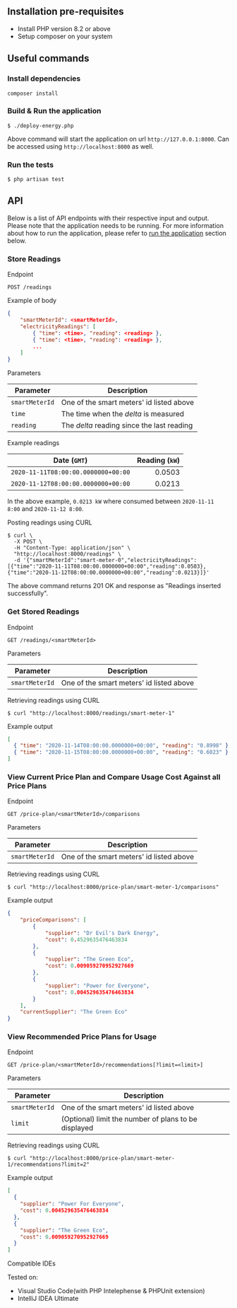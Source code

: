 ## Installation pre-requisites

- Install PHP version 8.2 or above
- Setup composer on your system

## Useful commands

### Install dependencies

```
composer install
```

### Build & Run the application

```terminal
$ ./deploy-energy.php
```
Above command will start the application on url `http://127.0.0.1:8000`. Can be accessed using `http://localhost:8000` as well.

### Run the tests

```terminal
$ php artisan test
```

## API

Below is a list of API endpoints with their respective input and output. Please note that the application needs to be running. For more information about how to run the application, please refer to [run the application](#run-the-application) section below.

### Store Readings

Endpoint

```
POST /readings
```

Example of body

```json
{
    "smartMeterId": <smartMeterId>,
    "electricityReadings": [
        { "time": <time>, "reading": <reading> },
        { "time": <time>, "reading": <reading> },
        ...
    ]
}
```

Parameters

| Parameter      | Description                                |
| -------------- | ------------------------------------------ |
| `smartMeterId` | One of the smart meters' id listed above   |
| `time`         | The time when the _delta_ is measured      |
| `reading`      | The _delta_ reading since the last reading |

Example readings

| Date (`GMT`)                        | Reading (`kW`) |
| ----------------------------------- | -------------: |
| `2020-11-11T08:00:00.0000000+00:00` |         0.0503 |
| `2020-11-12T08:00:00.0000000+00:00` |         0.0213 |

In the above example, `0.0213 kW` where consumed between `2020-11-11 8:00` and `2020-11-12 8:00`.

Posting readings using CURL

```console
$ curl \
  -X POST \
  -H "Content-Type: application/json" \
  "http://localhost:8000/readings" \
  -d '{"smartMeterId":"smart-meter-0","electricityReadings":[{"time":"2020-11-11T08:00:00.0000000+00:00","reading":0.0503},{"time":"2020-11-12T08:00:00.0000000+00:00","reading":0.0213}]}'
```

The above command returns 201 OK and response as "Readings inserted successfully".

### Get Stored Readings

Endpoint

```
GET /readings/<smartMeterId>
```

Parameters

| Parameter      | Description                              |
| -------------- | ---------------------------------------- |
| `smartMeterId` | One of the smart meters' id listed above |

Retrieving readings using CURL

```console
$ curl "http://localhost:8000/readings/smart-meter-1"
```

Example output

```json
[
  { "time": "2020-11-14T08:00:00.0000000+00:00", "reading": "0.8998" },
  { "time": "2020-11-15T08:00:00.0000000+00:00", "reading": "0.6023" }
]
```

### View Current Price Plan and Compare Usage Cost Against all Price Plans

Endpoint

```
GET /price-plan/<smartMeterId>/comparisons
```

Parameters

| Parameter      | Description                              |
| -------------- | ---------------------------------------- |
| `smartMeterId` | One of the smart meters' id listed above |

Retrieving readings using CURL

```console
$ curl "http://localhost:8000/price-plan/smart-meter-1/comparisons"
```

Example output

```json
{
    "priceComparisons": [
        {
            "supplier": "Dr Evil's Dark Energy",
            "cost": 0.4529635476463834
        },
        {
            "supplier": "The Green Eco",
            "cost": 0.009059270952927669
        },
        {
            "supplier": "Power for Everyone",
            "cost": 0.004529635476463834
        }
    ],
    "currentSupplier": "The Green Eco"
}
```

### View Recommended Price Plans for Usage

Endpoint

```
GET /price-plan/<smartMeterId>/recommendations[?limit=<limit>]
```

Parameters

| Parameter      | Description                                          |
| -------------- | ---------------------------------------------------- |
| `smartMeterId` | One of the smart meters' id listed above             |
| `limit`        | (Optional) limit the number of plans to be displayed |

Retrieving readings using CURL

```console
$ curl "http://localhost:8000/price-plan/smart-meter-1/recommendations?limit=2"
```

Example output

```json
[
  {
    "supplier": "Power For Everyone",
    "cost": 0.004529635476463834
  },
  {
    "supplier": "The Green Eco",
    "cost": 0.009059270952927669
  }
]
```
Compatible IDEs

Tested on:

- Visual Studio Code(with PHP Intelephense & PHPUnit extension)
- IntelliJ IDEA Ultimate

